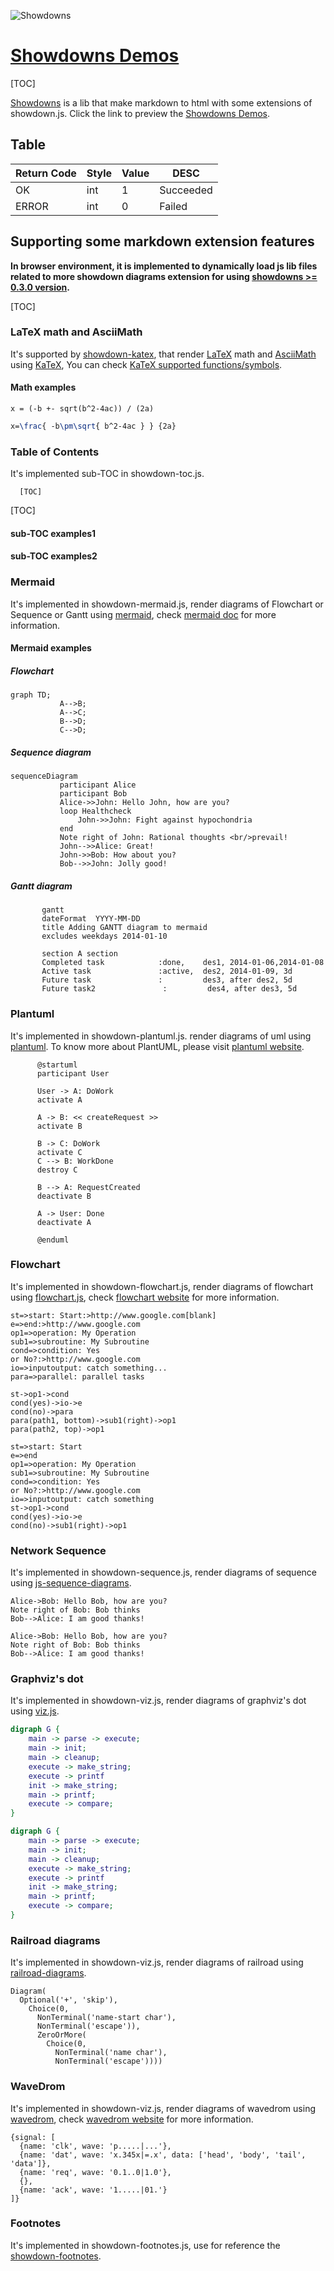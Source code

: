 ![Showdowns](https://jhuix.github.io/showdowns/logo.png)

# [Showdowns Demos](https://jhuix.github.io/showdowns)

[TOC]

[Showdowns](https://github.com/jhuix/showdowns) is a lib that make markdown to html with some extensions of showdown.js.
Click the link to preview the [Showdowns Demos](https://jhuix.github.io/showdowns).

## Table

| Return Code | Style | Value | DESC      |
| ----------- | ----- | ----- | --------- |
| OK          | int   | 1     | Succeeded |
| ERROR       | int   | 0     | Failed    |

## Supporting some markdown extension features

**In browser environment, it is implemented to dynamically load js lib files related to more showdown diagrams extension for using [showdowns >= 0.3.0 version](https://github.com/jhuix/showdowns).**

[TOC]

### LaTeX math and AsciiMath

It's supported by [showdown-katex](https://github.com/obedm503/showdown-katex.git), that render [LaTeX](https://www.latex-project.org/) math and [AsciiMath](http://asciimath.org/) using [KaTeX](https://github.com/Khan/KaTeX), You can check [KaTeX supported functions/symbols](https://khan.github.io/KaTeX/function-support.html).

#### Math examples

```asciimath
x = (-b +- sqrt(b^2-4ac)) / (2a)
```

```latex
x=\frac{ -b\pm\sqrt{ b^2-4ac } } {2a}
```

### Table of Contents

It's implemented sub-TOC in showdown-toc.js.

```
  [TOC]
```

[TOC]

#### sub-TOC examples1

#### sub-TOC examples2

### Mermaid

It's implemented in showdown-mermaid.js, render diagrams of Flowchart or Sequence or Gantt using [mermaid](https://github.com/knsv/mermaid), check [mermaid doc](https://mermaidjs.github.io) for more information.

#### Mermaid examples

##### Flowchart

```mermaid
graph TD;
           A-->B;
           A-->C;
           B-->D;
           C-->D;
```

##### Sequence diagram

```mermaid
sequenceDiagram
           participant Alice
           participant Bob
           Alice->>John: Hello John, how are you?
           loop Healthcheck
               John->>John: Fight against hypochondria
           end
           Note right of John: Rational thoughts <br/>prevail!
           John-->>Alice: Great!
           John->>Bob: How about you?
           Bob-->>John: Jolly good!
```

##### Gantt diagram

```mermaid
       gantt
       dateFormat  YYYY-MM-DD
       title Adding GANTT diagram to mermaid
       excludes weekdays 2014-01-10

       section A section
       Completed task            :done,    des1, 2014-01-06,2014-01-08
       Active task               :active,  des2, 2014-01-09, 3d
       Future task               :         des3, after des2, 5d
       Future task2               :         des4, after des3, 5d
```

### Plantuml

It's implemented in showdown-plantuml.js. render diagrams of uml using [plantuml](http://plantuml.com). To know more about PlantUML, please visit [plantuml website](http://plantuml.com/).

```plantuml
      @startuml
      participant User

      User -> A: DoWork
      activate A

      A -> B: << createRequest >>
      activate B

      B -> C: DoWork
      activate C
      C --> B: WorkDone
      destroy C

      B --> A: RequestCreated
      deactivate B

      A -> User: Done
      deactivate A

      @enduml
```

### Flowchart

It's implemented in showdown-flowchart.js, render diagrams of flowchart using [flowchart.js](https://github.com/adrai/flowchart.js), check [flowchart website](http://flowchart.js.org/) for more information.

```flow
st=>start: Start:>http://www.google.com[blank]
e=>end:>http://www.google.com
op1=>operation: My Operation
sub1=>subroutine: My Subroutine
cond=>condition: Yes
or No?:>http://www.google.com
io=>inputoutput: catch something...
para=>parallel: parallel tasks

st->op1->cond
cond(yes)->io->e
cond(no)->para
para(path1, bottom)->sub1(right)->op1
para(path2, top)->op1
```

```flowchart
st=>start: Start
e=>end
op1=>operation: My Operation
sub1=>subroutine: My Subroutine
cond=>condition: Yes
or No?:>http://www.google.com
io=>inputoutput: catch something
st->op1->cond
cond(yes)->io->e
cond(no)->sub1(right)->op1
```

### Network Sequence

It's implemented in showdown-sequence.js, render diagrams of sequence using [js-sequence-diagrams](https://github.com/bramp/js-sequence-diagrams).

```sequence {"theme":"hand"}
Alice->Bob: Hello Bob, how are you?
Note right of Bob: Bob thinks
Bob-->Alice: I am good thanks!
```

```sequence {"theme":"simple"}
Alice->Bob: Hello Bob, how are you?
Note right of Bob: Bob thinks
Bob-->Alice: I am good thanks!
```

### Graphviz's dot

It's implemented in showdown-viz.js, render diagrams of graphviz's dot using [viz.js](https://github.com/mdaines/viz.js).

```dot {"engine":"dot"}
digraph G {
    main -> parse -> execute;
    main -> init;
    main -> cleanup;
    execute -> make_string;
    execute -> printf
    init -> make_string;
    main -> printf;
    execute -> compare;
}
```

```dot {"engine":"circo"}
digraph G {
    main -> parse -> execute;
    main -> init;
    main -> cleanup;
    execute -> make_string;
    execute -> printf
    init -> make_string;
    main -> printf;
    execute -> compare;
}
```

### Railroad diagrams

It's implemented in showdown-viz.js, render diagrams of railroad using [railroad-diagrams](https://github.com/tabatkins/railroad-diagrams).

```railroad
Diagram(
  Optional('+', 'skip'),
    Choice(0,
      NonTerminal('name-start char'),
      NonTerminal('escape')),
      ZeroOrMore(
        Choice(0,
          NonTerminal('name char'),
          NonTerminal('escape'))))
```

### WaveDrom

It's implemented in showdown-viz.js, render diagrams of wavedrom using [wavedrom](https://github.com/wavedrom/wavedrom), check [wavedrom website](https://wavedrom.com) for more information.

```wavedrom
{signal: [
  {name: 'clk', wave: 'p.....|...'},
  {name: 'dat', wave: 'x.345x|=.x', data: ['head', 'body', 'tail', 'data']},
  {name: 'req', wave: '0.1..0|1.0'},
  {},
  {name: 'ack', wave: '1.....|01.'}
]}
```

### Footnotes

It's implemented in showdown-footnotes.js, use for reference the [showdown-footnotes](https://github.com/Kriegslustig/showdown-footnotes).

[^1]: The explanation.
